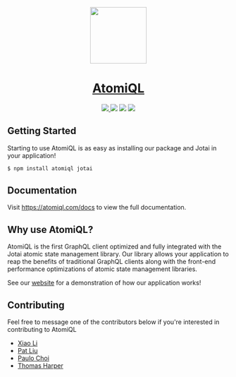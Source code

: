 <p align="center">
  <a href="https://atomiql.com">
    <img src="https://www.atomiql.com/public/assets/img/atomiql-logo.png" height="128">
    <h1 align="center">AtomiQL</h1>
  </a>
</p>

<p align="center">
  <a aria-label="NPM version" href="https://www.npmjs.com/package/atomiql">
    <img src="https://img.shields.io/npm/v/atomiql">
  </a>
  <img src="https://img.shields.io/npm/l/atomiql">
  <img src="https://img.shields.io/github/last-commit/oslabs-beta/AtomiQL">
  <img src="https://img.shields.io/github/workflow/status/oslabs-beta/AtomiQL/AtomiQL%20Github%20Actions">
</p>

## Getting Started

Starting to use AtomiQL is as easy as installing our package and Jotai in your application!
```sh
$ npm install atomiql jotai
```

## Documentation

Visit <a aria-label="atomiql learn" href="https://atomiql.com/docs">https://atomiql.com/docs</a> to view the full documentation.


## Why use AtomiQL?

AtomiQL is the first GraphQL client optimized and fully integrated with the Jotai atomic state management library. Our library allows your application to reap the benefits of traditional GraphQL clients along with the front-end performance optimizations of atomic state management libraries. 

See our <a aria-label="atomiql demo" href="https://www.atomiql.com/#demo">website</a> for a demonstration of how our application works!  


## Contributing

Feel free to message one of the contributors below if you're interested in contributing to AtomiQL

- [Xiao Li](https://github.com/xiaotongli)
- [Pat Liu](https://github.com/patrickliuhhs)
- [Paulo Choi](https://github.com/paulochoi)
- [Thomas Harper](https://github.com/tommyrharper)
